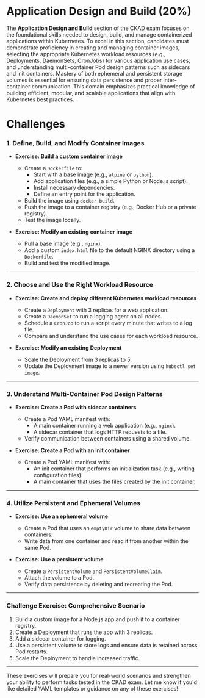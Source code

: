 # Application Design and Build (20%)

The **Application Design and Build** section of the CKAD exam focuses on the foundational skills needed to design, build, and manage containerized applications within Kubernetes. To excel in this section, candidates must demonstrate proficiency in creating and managing container images, selecting the appropriate Kubernetes workload resources (e.g., Deployments, DaemonSets, CronJobs) for various application use cases, and understanding multi-container Pod design patterns such as sidecars and init containers. Mastery of both ephemeral and persistent storage volumes is essential for ensuring data persistence and proper inter-container communication. This domain emphasizes practical knowledge of building efficient, modular, and scalable applications that align with Kubernetes best practices.

# Challenges

### **1. Define, Build, and Modify Container Images**
- **Exercise: [Build a custom container image](https://github.com/excircle/ckad-exam-prep/blob/main/01-application-design-and-build/challenges/define-build-and-modify-container-images/writeup.md)**
  - Create a `Dockerfile` to:
    - Start with a base image (e.g., `alpine` or `python`).
    - Add application files (e.g., a simple Python or Node.js script).
    - Install necessary dependencies.
    - Define an entry point for the application.
  - Build the image using `docker build`.
  - Push the image to a container registry (e.g., Docker Hub or a private registry).
  - Test the image locally.

- **Exercise: Modify an existing container image**
  - Pull a base image (e.g., `nginx`).
  - Add a custom `index.html` file to the default NGINX directory using a `Dockerfile`.
  - Build and test the modified image.

---

### **2. Choose and Use the Right Workload Resource**
- **Exercise: Create and deploy different Kubernetes workload resources**
  - Create a `Deployment` with 3 replicas for a web application.
  - Create a `DaemonSet` to run a logging agent on all nodes.
  - Schedule a `CronJob` to run a script every minute that writes to a log file.
  - Compare and understand the use cases for each workload resource.

- **Exercise: Modify an existing Deployment**
  - Scale the Deployment from 3 replicas to 5.
  - Update the Deployment image to a newer version using `kubectl set image`.

---

### **3. Understand Multi-Container Pod Design Patterns**
- **Exercise: Create a Pod with sidecar containers**
  - Create a Pod YAML manifest with:
    - A main container running a web application (e.g., `nginx`).
    - A sidecar container that logs HTTP requests to a file.
  - Verify communication between containers using a shared volume.

- **Exercise: Create a Pod with an init container**
  - Create a Pod YAML manifest with:
    - An init container that performs an initialization task (e.g., writing configuration files).
    - A main container that uses the files created by the init container.

---

### **4. Utilize Persistent and Ephemeral Volumes**
- **Exercise: Use an ephemeral volume**
  - Create a Pod that uses an `emptyDir` volume to share data between containers.
  - Write data from one container and read it from another within the same Pod.

- **Exercise: Use a persistent volume**
  - Create a `PersistentVolume` and `PersistentVolumeClaim`.
  - Attach the volume to a Pod.
  - Verify data persistence by deleting and recreating the Pod.

---

### **Challenge Exercise: Comprehensive Scenario**
1. Build a custom image for a Node.js app and push it to a container registry.
2. Create a Deployment that runs the app with 3 replicas.
3. Add a sidecar container for logging.
4. Use a persistent volume to store logs and ensure data is retained across Pod restarts.
5. Scale the Deployment to handle increased traffic.

---

These exercises will prepare you for real-world scenarios and strengthen your ability to perform tasks tested in the CKAD exam. Let me know if you'd like detailed YAML templates or guidance on any of these exercises!